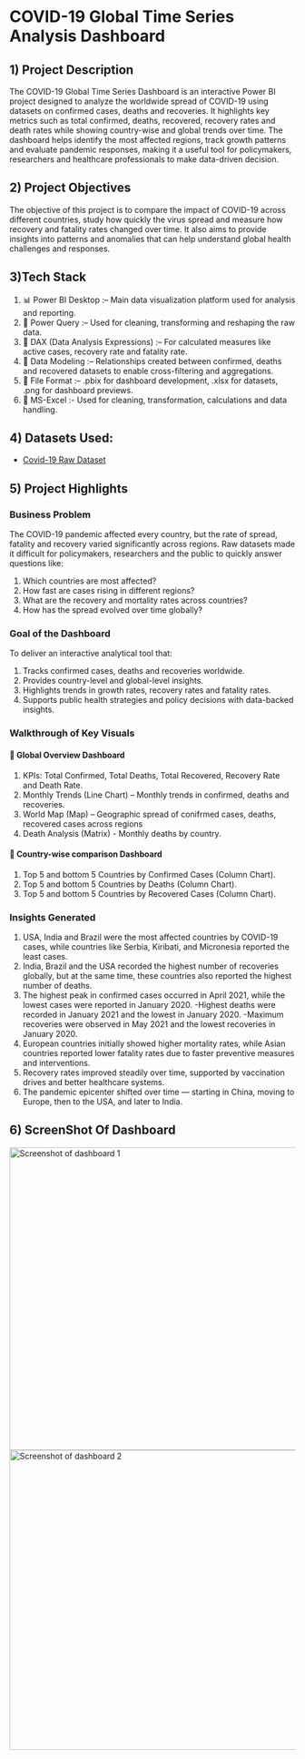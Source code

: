 # COVID-19 Global Time Series Analysis Dashboard
## 1) Project Description
The COVID-19 Global Time Series Dashboard is an interactive Power BI project designed to analyze the worldwide spread of COVID-19 using datasets on confirmed cases, deaths and recoveries. It highlights key metrics such as total confirmed, deaths, recovered, recovery rates and death rates while showing country-wise and global trends over time. The dashboard helps identify the most affected regions, track growth patterns and evaluate pandemic responses, making it a useful tool for policymakers, researchers and healthcare professionals to make data-driven decision.

## 2) Project Objectives
The objective of this project is to compare the impact of COVID-19 across different countries, study how quickly the virus spread and measure how recovery and fatality rates changed over time. It also aims to provide insights into patterns and anomalies that can help understand global health challenges and responses.

## 3)Tech Stack
1) 📊 Power BI Desktop :– Main data visualization platform used for analysis and reporting.
2) 📂 Power Query :– Used for cleaning, transforming and reshaping the raw data.
3) 🧠 DAX (Data Analysis Expressions) :– For calculated measures like active cases, recovery rate and fatality rate.
4) 📝 Data Modeling :– Relationships created between confirmed, deaths and recovered datasets to enable cross-filtering and aggregations.
5) 📁 File Format :– .pbix for dashboard development, .xlsx for datasets, .png for dashboard previews.
6) 📁 MS-Excel :- Used for cleaning, transformation, calculations and data handling.

## 4) Datasets Used:
- <a href="https://github.com/ApoorveChauhan/Covid-19-Analysis/tree/main/Covid%2019%20raw%20dataset">Covid-19 Raw Dataset</a>

## 5) Project Highlights
### Business Problem
The COVID-19 pandemic affected every country, but the rate of spread, fatality and recovery varied significantly across regions.
Raw datasets made it difficult for policymakers, researchers and the public to quickly answer questions like:
1) Which countries are most affected?
2) How fast are cases rising in different regions?
3) What are the recovery and mortality rates across countries?
4) How has the spread evolved over time globally?

### Goal of the Dashboard
To deliver an interactive analytical tool that:
1) Tracks confirmed cases, deaths and recoveries worldwide.
2) Provides country-level and global-level insights.
3) Highlights trends in growth rates, recovery rates and fatality rates.
4) Supports public health strategies and policy decisions with data-backed insights.

### Walkthrough of Key Visuals
#### 📌 Global Overview Dashboard
1) KPIs: Total Confirmed, Total Deaths, Total Recovered, Recovery Rate and Death Rate.
2) Monthly Trends (Line Chart) – Monthly trends in confirmed, deaths and recoveries.
3) World Map (Map) – Geographic spread of conifrmed cases, deaths, recovered cases across regions
4) Death Analysis (Matrix) - Monthly deaths by country.

#### 📌 Country-wise comparison Dashboard
1) Top 5 and bottom 5 Countries by Confirmed Cases (Column Chart).
2) Top 5 and bottom 5 Countries by Deaths (Column Chart).
3) Top 5 and bottom 5 Countries by Recovered Cases (Column Chart).

### Insights Generated 
1) USA, India and Brazil were the most affected countries by COVID-19 cases, while countries like Serbia, Kiribati, and Micronesia reported the least cases.
2) India, Brazil and the USA recorded the highest number of recoveries globally, but at the same time, these countries also reported the highest number of deaths.
3) The highest peak in confirmed cases occurred in April 2021, while the lowest cases were reported in January 2020.
-Highest deaths were recorded in January 2021 and the lowest in January 2020.
-Maximum recoveries were observed in May 2021 and the lowest recoveries in January 2020.
4) European countries initially showed higher mortality rates, while Asian countries reported lower fatality rates due to faster preventive measures and interventions.
5) Recovery rates improved steadily over time, supported by vaccination drives and better healthcare systems.
6) The pandemic epicenter shifted over time — starting in China, moving to Europe, then to the USA, and later to India.

## 6) ScreenShot Of Dashboard 
<img width="1061" height="532" alt="Screenshot of dashboard 1" src="https://github.com/user-attachments/assets/c1d81e1b-1a57-4ec3-a43a-2aba322ffeeb" />

<img width="1057" height="527" alt="Screenshot of dashboard 2" src="https://github.com/user-attachments/assets/9f255365-9cdd-478d-afc9-52f9e91acc2d" />

